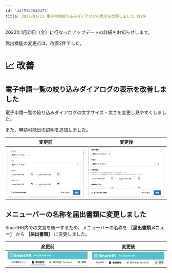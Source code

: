 ```yaml
---
id: '4415342840473'
title: 2022/01/21 電子申請絞り込みダイアログの表示を改善しました 他1件
---
```

2022年1月21日（金）に行なったアップデートの詳細をお知らせします。

届出機能の変更点は、改善2件でした。

# 📈 改善

## 電子申請一覧の絞り込みダイアログの表示を改善しました

電子申請一覧の絞り込みダイアログの文字サイズ・太さを変更し見やすくしました。

また、申請可能日の説明を追加しました。

| 変更前 | 変更後 |
| --- | --- |
| ![変更前の電子申請一覧絞り込みダイアログ](./150287392-d37eef3b-f247-47db-b08e-0e56a01a3c8b-2.png) | ![変更後の電子申請一覧絞り込みダイアログ](./150287521-d5cacc1b-e25f-433d-8ee7-0c617ec154ae.png) |

## メニューバーの名称を届出書類に変更しました

SmartHR内での文言を統一するため、メニューバーの名称を **［届出書類メニュー］** から **［届出書類］** に変更しました。

| 変更前 | 変更後 |
| --- | --- |
| ![変更前のメニューバー](./mceclip0.png) | ![変更後のメニューバー](./mceclip2.png) |
